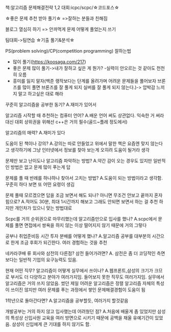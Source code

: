 책:알고리즘 문제해결전략 1,2
대회:icpc/scpc/☆코드포스☆

☆좋은 문제 추천 받아 풀기☆
=>잘하는 분들과 친해짐

블로그 열심히 하기
=> 안까먹게 문제 어떻게 풀었는지 쓰기

팀대회->팀연습
☆기출 풀기&분석☆

PS(problem solving)/CP(competition programming) 잘하는법
- 많이 풀기(https://koosaga.com/217)
- 좋은 문제 많이 풀기->내가 잘하고 싶은 게 뭔가?
-실력이 안오르는 것 같아도 천천히 오름
- 흥미를 잃지 말자(백준 랭작보다는 단계를 올려가며 어려운 문제들을 풀어보자 브론즈를 많이 풀면 브론즈를 잘 풀게 되지 실버를 잘 풀게 되지 않는다.)-> 압박감 느끼지 말고 하고싶은 대로 해라

꾸준히 알고리즘을 공부한 동기?
A.재미가 있어서

알고리즘 시작할 때 추천하는 컴퓨터 언어?
A.배운 언어 써도 상관없다. 익숙한 거 써라 대신 대회 상위권을 위해선 c++은 거의 필수(골드~플레 정도에서)

알고리즘의 매력?
A.재미가 있다

도움이 된 책이나 강의?
A.강의는 따로 안들었고 위에서 말한 책은 요즘엔 맞지 않는다고 생각하기에 그냥 인터넷에서 정보를 찾아 보는게 오히려 도움이 될거라 생각

문제만 보고 난이도나 알고리즘 파악하는 방법?
A.약간 감이 오는 경우도 있지만 일반적인 방법은 없고 문제 많이 푸는게 답

문제를 풀 때 반례를 하나하나 찾아서 고치는 방법?
A.도움이 되는 방법이라고 생각함. 꾸준히 하다 보면 또 어떤 요령이 생김

문제 풀때 모르겠으면 답을 조금 보면서 해도 되나? 아니면 무조건 안보고 끝까지 혼자힘으로?
A.적어도 30분, 최대 1시간까지 해보고 그래도 안되면 보면서 하는 걸 추천 하지만 개인차가 있으니 맞는 방법대로

Scpc를 거의 순위권으로 마무리했는데 알고리즘만으로 입사를 했나?
A.scpc에서 문제를 풀면 면접에서 쌍욕을 하지 않는 이상 떨어지지 않기 때문에 거의 그렇다

공부나 취업준비등 시간 투자 분배를 어떻게 했나?
A.알고리즘 공부를 대부분의 시간으로 한게 조금 후회가 되긴한다. 여러 경험하는 것을 추천

네카라쿠배 류 회사와 삼전의 다른점? 삼전 들어가려면?
A. 삼전은 좀 더 코딩적인 측면 보다는 일반적 기업의 요구능력도 있음.

현재 어떤 직무? 알고리즘이 어떻게 실무에서 쓰이나?
A.웹프론트,삼성의 크기가 크므로 부서도 더 다양하고 분야가 여러가지임. 들어보지 못한 직무도 여러가지임. 실무에서 알고리즘은 거의 쓰지 않았음. 썼던 제일 어려운 알고리즘은 정렬 
알고리즘 자체의 특성이 쓰이진 않지만 여러 문제를 푸는 과정에서 쌓인 문제해결경험이 도움이 됨 

1학년으로 돌아간다면?
A.알고리즘을 공부할듯, 여러가지 할것같음

개발공부는 거의 하지 않고 입사했는데 어려웠던 점?
A.처음에 배울게 좀 있었지만 삼성의 특성상 신입사원 교육을 여러 방면으로 시키기 때문에 공백을 채울 유예기간이 있었음. 삼성이 신입에게 큰 기대를 하지 않기도 함.




